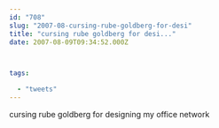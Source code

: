 ```yaml
---
id: "708"
slug: "2007-08-cursing-rube-goldberg-for-desi"
title: "cursing rube goldberg for desi..."
date: 2007-08-09T09:34:52.000Z



tags:

  - "tweets"
---
```

<div class="sqs-html-content">
  <p>cursing rube goldberg for designing my office network</p>
</div>
